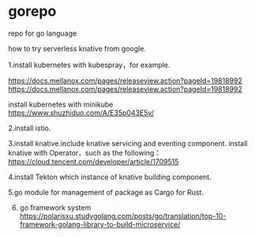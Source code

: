 # gorepo
repo for go language 



how to try serverless knative from google.

1.install kubernetes with kubespray，for example.

https://docs.mellanox.com/pages/releaseview.action?pageId=19818992
https://docs.mellanox.com/pages/releaseview.action?pageId=19818992

 install kubernetes with minikube
 https://www.shuzhiduo.com/A/E35p043E5v/
 
2.install istio.

3.install knative.include knative servicing and eventing component.
    install knative with Operator，such as the following：
    https://cloud.tencent.com/developer/article/1709515

4.install Tekton  which instance of knative building component.


5.go module for management of package as Cargo for Rust.

6. go framework system 
https://polarisxu.studygolang.com/posts/go/translation/top-10-framework-golang-library-to-build-microservice/
